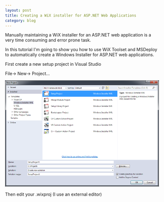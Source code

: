 ```yaml
---
layout: post
title: Creating a WiX installer for ASP.NET Web Applications
category: blog
---
```


Manually maintaining a WiX installer for an ASP.NET web application is a very time consuming and error prone task.

In this tutorial I'm going to show you how to use WiX Toolset and MSDeploy to automatically create a Windows Installer for ASP.NET web applications.

First create a new setup project in Visual Studio

File-> New-> Project...

![alt text](/images/wix_aspnet_tutorial/new_wix_project.png)

Then edit your .wixproj (I use an external editor)
